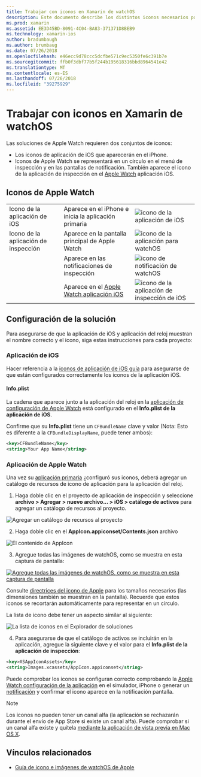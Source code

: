 ```yaml
---
title: Trabajar con iconos en Xamarin de watchOS
description: Este documento describe los distintos iconos necesarios para una aplicación de watchOS y cómo configurar una solución para incluir estos iconos.
ms.prod: xamarin
ms.assetid: EE3D45BD-8091-4C04-BA83-371371D8BEB9
ms.technology: xamarin-ios
author: bradumbaugh
ms.author: brumbaug
ms.date: 07/26/2018
ms.openlocfilehash: e46ecc9d78ccc5dcfbe571c9ec5350fe6c391b7e
ms.sourcegitcommit: ffb0f3dbf77b5f244b195618316bbd8964541e42
ms.translationtype: MT
ms.contentlocale: es-ES
ms.lasthandoff: 07/26/2018
ms.locfileid: "39275929"
---
```

# <a name="working-with-watchos-icons-in-xamarin"></a>Trabajar con iconos en Xamarin de watchOS

Las soluciones de Apple Watch requieren dos conjuntos de iconos:

* Los iconos de aplicación de iOS que aparecerán en el iPhone.
* Iconos de Apple Watch se representará en un círculo en el menú de inspección y en las pantallas de notificación. También aparece el icono de la aplicación de inspección en el [Apple Watch](~/ios/watchos/app-fundamentals/settings.md) aplicación iOS.

## <a name="apple-watch-icons"></a>Iconos de Apple Watch

| | | |
|-|-|-|
|Icono de la aplicación de iOS|Aparece en el iPhone e inicia la aplicación primaria|![icono de la aplicación de iOS](icons-images/icon-ios.png)|
|Icono de la aplicación de inspección|Aparece en la pantalla principal de Apple Watch|![icono de la aplicación para watchOS](icons-images/icon-home.png)|
||Aparece en las notificaciones de inspección|![icono de notificación de watchOS](icons-images/notification-icon.png)|
||Aparece en el [Apple Watch aplicación iOS](~/ios/watchos/app-fundamentals/settings.md)|![icono de la aplicación de inspección de iOS](icons-images/watch-app-sml.png)|

## <a name="configuring-your-solution"></a>Configuración de la solución

Para asegurarse de que la aplicación de iOS y aplicación del reloj muestran el nombre correcto y el icono, siga estas instrucciones para cada proyecto:

### <a name="ios-app"></a>Aplicación de iOS

Hacer referencia a la [iconos de aplicación de iOS guía](~/ios/app-fundamentals/images-icons/app-icons.md) para asegurarse de que están configurados correctamente los iconos de la aplicación iOS.

#### <a name="infoplist"></a>Info.plist

La cadena que aparece junto a la aplicación del reloj en la [aplicación de configuración de Apple Watch](~/ios/watchos/app-fundamentals/settings.md) está configurado en el **Info.plist de la aplicación de iOS**.

Confirme que su **Info.plist** tiene un `CFBundleName` clave y valor (Nota: Esto es diferente a la `CFBundleDisplayName`, puede tener ambos):

```xml
<key>CFBundleName</key>
<string>Your App Name</string>
```

### <a name="apple-watch-app"></a>Aplicación de Apple Watch

Una vez su [aplicación primaria](~/ios/watchos/app-fundamentals/parent-app.md) ¿configuró sus iconos, deberá agregar un catálogo de recursos de icono de aplicación para la aplicación del reloj.

1. Haga doble clic en el proyecto de aplicación de inspección y seleccione **archivo > Agregar > nuevo archivo... > iOS > catálogo de activos** para agregar un catálogo de recursos al proyecto.

 ![](icons-images/newasset.png "Agregar un catálogo de recursos al proyecto")

2. Haga doble clic en el **AppIcon.appiconset/Contents.json** archivo

  ![](icons-images/xcassets-iconset-sml.png "El contenido de AppIcon")

3. Agregue todas las imágenes de watchOS, como se muestra en esta captura de pantalla:

  [![](icons-images/appicons-sml.png "Agregue todas las imágenes de watchOS, como se muestra en esta captura de pantalla")](icons-images/appicons.png#lightbox)

  Consulte [directrices del icono de Apple](https://developer.apple.com/design/human-interface-guidelines/watchos/icons-and-images/menu-icons/) para los tamaños necesarios (las dimensiones también se muestran en la pantalla). Recuerde que estos iconos se recortarán automáticamente para representar en un círculo.

  La lista de icono debe tener un aspecto similar al siguiente:

  ![](icons-images/xcassets-complete-sml.png "La lista de iconos en el Explorador de soluciones")

4. Para asegurarse de que el catálogo de activos se incluirán en la aplicación, agregue la siguiente clave y el valor para el **Info.plist de la aplicación de inspección**:

```xml
<key>XSAppIconAssets</key>
<string>Images.xcassets/AppIcon.appiconset</string>
```

Puede comprobar los iconos se configuran correcto comprobando la [Apple Watch configuración de la aplicación](~/ios/watchos/app-fundamentals/settings.md) en el simulador, iPhone o generar un [notificación](~/ios/watchos/platform/notifications.md) y confirmar el icono aparece en la notificación pantalla.

> [!NOTE]
> Los iconos no pueden tener un canal alfa (la aplicación se rechazarán durante el envío de App Store si existe un canal alfa). Puede comprobar si un canal alfa existe y quítela [mediante la aplicación de vista previa en Mac OS X](~/ios/watchos/troubleshooting.md#noalpha).


## <a name="related-links"></a>Vínculos relacionados

- [Guía de icono e imágenes de watchOS de Apple](https://developer.apple.com/design/human-interface-guidelines/watchos/icons-and-images/)
